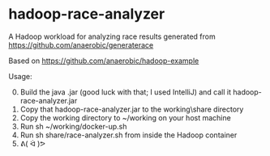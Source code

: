 # hadoop-race-analyzer
A Hadoop workload for analyzing race results generated from https://github.com/anaerobic/generaterace

Based on https://github.com/anaerobic/hadoop-example

Usage:

0. Build the java .jar (good luck with that; I used IntelliJ) and call it hadoop-race-analyzer.jar
1. Copy that hadoop-race-analyzer.jar to the working\share directory
2. Copy the working directory to ~/working on your host machine
3. Run sh ~/working/docker-up.sh
4. Run sh share/race-analyzer.sh from inside the Hadoop container
5. ᕕ( ᐛ )ᕗ
